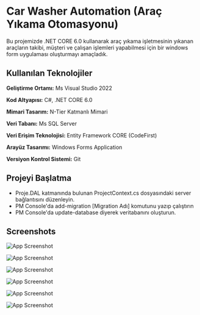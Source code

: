 
# Car Washer Automation (Araç Yıkama Otomasyonu)

Bu projemizde .NET CORE 6.0 kullanarak araç yıkama işletmesinin yıkanan araçların takibi, müşteri ve çalışan işlemleri yapabilmesi için  bir windows form uygulaması oluşturmayı amaçladık.


## Kullanılan Teknolojiler

**Geliştirme Ortamı:** Ms Visual Studio 2022

**Kod Altyapısı:** C#, .NET CORE 6.0

**Mimari Tasarım:** N-Tier Katmanlı Mimari

**Veri Tabanı:** Ms SQL Server

**Veri Erişim Teknolojisi:** Entity Framework CORE (CodeFirst)

**Arayüz Tasarımı:** Windows Forms Application

**Versiyon Kontrol Sistemi:** Git
## Projeyi Başlatma
- Proje.DAL katmanında bulunan ProjectContext.cs dosyasındaki server bağlantısını düzenleyin.
- PM Console'da add-migration [Migration Adı] komutunu yazıp çalıştırın
- PM Console'da update-database diyerek veritabanını oluşturun.
    
## Screenshots

![App Screenshot](https://raw.githubusercontent.com/kaganeris/CarWasherAutomation/master/ScreenShots/ss1.jpg)

![App Screenshot](https://raw.githubusercontent.com/kaganeris/CarWasherAutomation/master/ScreenShots/ss2.jpg)

![App Screenshot](https://raw.githubusercontent.com/kaganeris/CarWasherAutomation/master/ScreenShots/ss3.jpg)

![App Screenshot](https://raw.githubusercontent.com/kaganeris/CarWasherAutomation/master/ScreenShots/ss4.jpg)

![App Screenshot](https://raw.githubusercontent.com/kaganeris/CarWasherAutomation/master/ScreenShots/ss5.jpg)

![App Screenshot](https://raw.githubusercontent.com/kaganeris/CarWasherAutomation/master/ScreenShots/ss6.jpg)

